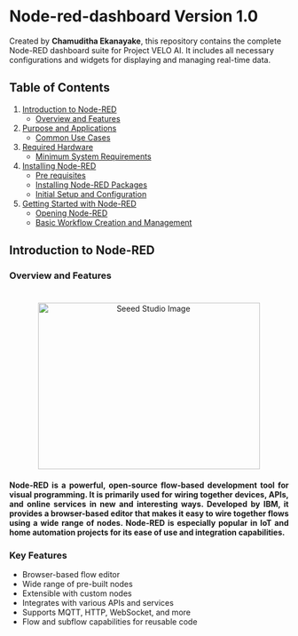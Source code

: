 # Node-red-dashboard **Version 1.0**

<a name="top"></a>

Created by **Chamuditha Ekanayake**, this repository contains the complete Node-RED dashboard suite for Project VELO AI. It includes all necessary configurations and widgets for displaying and managing real-time data.

## Table of Contents
1. [Introduction to Node-RED](#Introduction-to-Node-RED)
    - [Overview and Features](#Overview-and-Features)
2. [Purpose and Applications](#Purpose-and-Applications)
    - [Common Use Cases](#Common-Use-Cases)
3. [Required Hardware](#Required-Hardware)
    - [Minimum System Requirements](#Minimum-System-Requirements)
4. [Installing Node-RED](#Installing-Node-RED)
    - [Pre requisites](#Pre-requisites)
    - [Installing Node-RED Packages](#Installing-Node-RED-Packages)
    - [Initial Setup and Configuration](#Initial-Setup-and-Configuration)
5. [Getting Started with Node-RED](#Getting-Started-with-Node-RED)
    - [Opening Node-RED](#Opening-Node-RED)
    - [Basic Workflow Creation and Management](#Basic-Workflow-Creation-and-Management)


## Introduction to Node-RED

### Overview and Features

<div align="center">
    <h1></h1>
    <a href="https://wiki.seeedstudio.com/reComputer_J4012_Flash_Jetpack/">
        <img src="https://upload.wikimedia.org/wikipedia/commons/2/2b/Node-red-icon.png"
            alt="Seeed Studio Image"
            width="400"
            height="300">
    </a>

<h4 style="text-align: justify"> Node-RED is a powerful, open-source flow-based development tool for visual programming. It is primarily used for wiring together devices, APIs, and online services in new and interesting ways. Developed by IBM, it provides a browser-based editor that makes it easy to wire together flows using a wide range of nodes. Node-RED is especially popular in IoT and home automation projects for its ease of use and integration capabilities. 
</h4>
<h3 style="text-align: left" >Key Features</h3>
<ul style="text-align: justify;">
    <li>Browser-based flow editor</li>
    <li>Wide range of pre-built nodes</li>
    <li>Extensible with custom nodes</li>
    <li>Integrates with various APIs and services</li>
    <li>Supports MQTT, HTTP, WebSocket, and more</li>
    <li>Flow and subflow capabilities for reusable code</li>
</ul>



</div>
